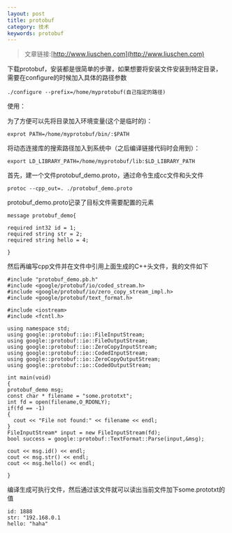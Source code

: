 ```yaml
---
layout: post
title: protobuf
category: 技术
keywords: protobuf
---
```


>文章链接:[http://www.liuschen.com](http://www.liuschen.com)

下载protobuf，安装都是很简单的步骤，如果想要将安装文件安装到特定目录，需要在configure的时候加入具体的路径参数

	./configure --prefix=/home/myprotobuf(自己指定的路径)

使用：

为了方便可以先将目录加入环境变量(这个是临时的)：

	exprot PATH=/home/myprotobuf/bin/:$PATH

将动态连接库的搜索路径加入到系统中（之后编译链接代码时会用到）：

	export LD_LIBRARY_PATH=/home/myprotobuf/lib:$LD_LIBRARY_PATH

首先，建一个文件protobuf_demo.proto，通过命令生成cc文件和头文件

	protoc --cpp_out=. ./protobuf_demo.proto

protobuf_demo.proto记录了目标文件需要配置的元素

	message protobuf_demo{

	required int32 id = 1;
	required string str = 2;
	required string hello = 4;

	}

然后再编写cpp文件并在文件中引用上面生成的C++头文件，我的文件如下

	#include "protobuf_demo.pb.h"
	#include <google/protobuf/io/coded_stream.h>
	#include <google/protobuf/io/zero_copy_stream_impl.h>
	#include <google/protobuf/text_format.h>
	
	#include <iostream>
	#include <fcntl.h>
	
	using namespace std;
	using google::protobuf::io::FileInputStream;
	using google::protobuf::io::FileOutputStream;
	using google::protobuf::io::ZeroCopyInputStream;
	using google::protobuf::io::CodedInputStream;
	using google::protobuf::io::ZeroCopyOutputStream;
	using google::protobuf::io::CodedOutputStream;
	
	int main(void)
	{
	protobuf_demo msg;
	const char * filename = "some.prototxt";
	int fd = open(filename,O_RDONLY);
	if(fd == -1)
	{
	  cout << "File not found:" << filename << endl;
	}
	FileInputStream* input = new FileInputStream(fd);
	bool success = google::protobuf::TextFormat::Parse(input,&msg);
	
	cout << msg.id() << endl;
	cout << msg.str() << endl;
	cout << msg.hello() << endl;
	
	}


编译生成可执行文件，然后通过该文件就可以读出当前文件加下some.prototxt的值

	id: 1888
	str: "192.168.0.1
	hello: "haha"

	
